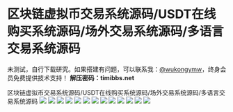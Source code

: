 # 区块链虚拟币交易系统源码/USDT在线购买系统源码/场外交易系统源码/多语言交易系统源码

未测试，自行下载研究。如果搭建有问题，可以联系我：[@wukongymw](http://t.me/wukongymw)，终身会员免费提供技术支持！
**解压密码：timibbs.net**

区块链虚拟币交易系统源码/USDT在线购买系统源码/场外交易系统源码/多语言交易系统源码
[![](https://wukongymw.com/wp-content/uploads/2023/07/1689001393-d32214a14d18be9.jpg)](https://wukongymw.com/wp-content/uploads/2023/07/1689001393-d32214a14d18be9.jpg)
[![](https://wukongymw.com/wp-content/uploads/2023/07/1689001388-00f0f8e4bd21eac.jpg)](https://wukongymw.com/wp-content/uploads/2023/07/1689001388-00f0f8e4bd21eac.jpg)
[![](https://wukongymw.com/wp-content/uploads/2023/07/1689001382-e438b359a26a56f.jpg)](https://wukongymw.com/wp-content/uploads/2023/07/1689001382-e438b359a26a56f.jpg)
[![](https://wukongymw.com/wp-content/uploads/2023/07/1689001377-540597ef2b4c329.jpg)](https://wukongymw.com/wp-content/uploads/2023/07/1689001377-540597ef2b4c329.jpg)
[![](https://wukongymw.com/wp-content/uploads/2023/07/1689001373-758974e98933454.jpg)](https://wukongymw.com/wp-content/uploads/2023/07/1689001373-758974e98933454.jpg)
[![](https://wukongymw.com/wp-content/uploads/2023/07/1689001370-8ef1a7ece97b970.jpg)](https://wukongymw.com/wp-content/uploads/2023/07/1689001370-8ef1a7ece97b970.jpg)
[![](https://wukongymw.com/wp-content/uploads/2023/07/1689001366-d8f3f64cff0f25f.jpg)](https://wukongymw.com/wp-content/uploads/2023/07/1689001366-d8f3f64cff0f25f.jpg)
[![](https://wukongymw.com/wp-content/uploads/2023/07/1689001363-6c6b2067d4c2217.jpg)](https://wukongymw.com/wp-content/uploads/2023/07/1689001363-6c6b2067d4c2217.jpg)
[![](https://wukongymw.com/wp-content/uploads/2023/07/1689001358-81d33d9e508bb69.jpg)](https://wukongymw.com/wp-content/uploads/2023/07/1689001358-81d33d9e508bb69.jpg)
[![](https://wukongymw.com/wp-content/uploads/2023/07/1689001348-8cabac21ee0df7c.jpg)](https://wukongymw.com/wp-content/uploads/2023/07/1689001348-8cabac21ee0df7c.jpg)
[![](https://wukongymw.com/wp-content/uploads/2023/07/1689001345-deedcdacd306990.jpg)](https://wukongymw.com/wp-content/uploads/2023/07/1689001345-deedcdacd306990.jpg)
[![](https://wukongymw.com/wp-content/uploads/2023/07/1689001342-7603f9e83cc3d93.jpg)](https://wukongymw.com/wp-content/uploads/2023/07/1689001342-7603f9e83cc3d93.jpg)
[![](https://wukongymw.com/wp-content/uploads/2023/07/1689001339-feaa52c4f64bd6c.jpg)](https://wukongymw.com/wp-content/uploads/2023/07/1689001339-feaa52c4f64bd6c.jpg)